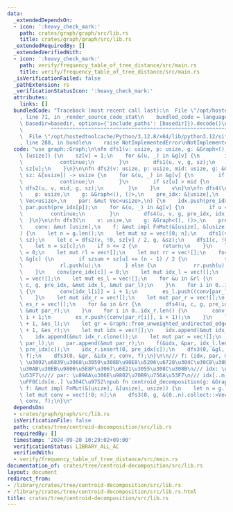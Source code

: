 ```yaml
---
data:
  _extendedDependsOn:
  - icon: ':heavy_check_mark:'
    path: crates/graph/graph/src/lib.rs
    title: crates/graph/graph/src/lib.rs
  _extendedRequiredBy: []
  _extendedVerifiedWith:
  - icon: ':heavy_check_mark:'
    path: verify/frequency_table_of_tree_distance/src/main.rs
    title: verify/frequency_table_of_tree_distance/src/main.rs
  _isVerificationFailed: false
  _pathExtension: rs
  _verificationStatusIcon: ':heavy_check_mark:'
  attributes:
    links: []
  bundledCode: "Traceback (most recent call last):\n  File \"/opt/hostedtoolcache/Python/3.12.8/x64/lib/python3.12/site-packages/onlinejudge_verify/documentation/build.py\"\
    , line 71, in _render_source_code_stat\n    bundled_code = language.bundle(stat.path,\
    \ basedir=basedir, options={'include_paths': [basedir]}).decode()\n          \
    \         ^^^^^^^^^^^^^^^^^^^^^^^^^^^^^^^^^^^^^^^^^^^^^^^^^^^^^^^^^^^^^^^^^^^^^^^^^^^^^^^^^\n\
    \  File \"/opt/hostedtoolcache/Python/3.12.8/x64/lib/python3.12/site-packages/onlinejudge_verify/languages/rust.py\"\
    , line 288, in bundle\n    raise NotImplementedError\nNotImplementedError\n"
  code: "use graph::Graph;\n\nfn dfs1(v: usize, p: usize, g: &Graph<(), ()>, sz: &mut\
    \ [usize]) {\n    sz[v] = 1;\n    for &(u, _) in &g[v] {\n        if u == p {\n\
    \            continue;\n        }\n        dfs1(u, v, g, sz);\n        sz[v] +=\
    \ sz[u];\n    }\n}\n\nfn dfs2(v: usize, p: usize, mid: usize, g: &Graph<(), ()>,\
    \ sz: &[usize]) -> usize {\n    for &(u, _) in &g[v] {\n        if u == p {\n\
    \            continue;\n        }\n        if sz[u] > mid {\n            return\
    \ dfs2(u, v, mid, g, sz);\n        }\n    }\n    v\n}\n\nfn dfs4(\n    v: usize,\n\
    \    p: usize,\n    g: &Graph<(), ()>,\n    pre_idx: &[usize],\n    idx: &mut\
    \ Vec<usize>,\n    par: &mut Vec<usize>,\n) {\n    idx.push(pre_idx[v]);\n   \
    \ par.push(pre_idx[p]);\n    for &(u, _) in &g[v] {\n        if u == p {\n   \
    \         continue;\n        }\n        dfs4(u, v, g, pre_idx, idx, par);\n  \
    \  }\n}\n\nfn dfs3(\n    v: usize,\n    g: &Graph<(), ()>,\n    pre_idx: &[usize],\n\
    \    conv: &mut [usize],\n    f: &mut impl FnMut(&[usize], &[usize], usize),\n\
    ) {\n    let n = g.len();\n    let mut sz = vec![0; n];\n    dfs1(v, !0, g, &mut\
    \ sz);\n    let c = dfs2(v, !0, sz[v] / 2, g, &sz);\n    dfs1(c, !0, g, &mut sz);\n\
    \    let n = sz[c];\n    if n <= 2 {\n        return;\n    }\n    let mut szsum\
    \ = 0;\n    let mut rl = vec![];\n    let mut rr = vec![];\n    for &(u, _) in\
    \ &g[c] {\n        if szsum + sz[u] <= (n - 1) / 2 {\n            szsum += sz[u];\n\
    \            rl.push(u);\n        } else {\n            rr.push(u);\n        }\n\
    \    }\n    conv[pre_idx[c]] = 0;\n    let mut idx_l = vec![];\n    let mut par_l\
    \ = vec![];\n    let mut es_l = vec![];\n    for &u in &rl {\n        dfs4(u,\
    \ c, g, pre_idx, &mut idx_l, &mut par_l);\n    }\n    for i in 0..idx_l.len()\
    \ {\n        conv[idx_l[i]] = i + 1;\n        es_l.push((conv[par_l[i]], i + 1));\n\
    \    }\n    let mut idx_r = vec![];\n    let mut par_r = vec![];\n    let mut\
    \ es_r = vec![];\n    for &u in &rr {\n        dfs4(u, c, g, pre_idx, &mut idx_r,\
    \ &mut par_r);\n    }\n    for i in 0..idx_r.len() {\n        conv[idx_r[i]] =\
    \ i + 1;\n        es_r.push((conv[par_r[i]], i + 1));\n    }\n    let gl = Graph::from_unweighted_undirected_edges(idx_l.len()\
    \ + 1, &es_l);\n    let gr = Graph::from_unweighted_undirected_edges(idx_r.len()\
    \ + 1, &es_r);\n    let mut idx = vec![];\n    idx.append(&mut idx_l.clone());\n\
    \    idx.append(&mut idx_r.clone());\n    let mut par = vec![];\n    par.append(&mut\
    \ par_l);\n    par.append(&mut par_r);\n    f(&idx, &par, idx_l.len());\n    idx_l.insert(0,\
    \ pre_idx[c]);\n    idx_r.insert(0, pre_idx[c]);\n    dfs3(0, &gl, &idx_l, conv,\
    \ f);\n    dfs3(0, &gr, &idx_r, conv, f);\n}\n\n/// f: (idx, par, m)\n/// par[0]\
    \ \u3092\u6839\u3068\u3059\u308B\u90E8\u5206\u6728\u304C\u30C8\u30DD\u30ED\u30B8\
    \u30AB\u30EB\u9806\u5E8F\u3067\u6E21\u3055\u308C\u308B\n/// idx: \u9802\u70B9\u756A\
    \u53F7\n/// par: \u89AA\u306E\u9802\u70B9\u756A\u53F7\n/// idx[..m] \u304C\u8D64\
    \uFF0Cidx[m..] \u304C\u9752\npub fn centroid_decomposition(g: &Graph<(), ()>,\
    \ f: &mut impl FnMut(&[usize], &[usize], usize)) {\n    let n = g.len();\n   \
    \ let mut conv = vec![!0; n];\n    dfs3(0, g, &(0..n).collect::<Vec<_>>(), &mut\
    \ conv, f);\n}\n"
  dependsOn:
  - crates/graph/graph/src/lib.rs
  isVerificationFile: false
  path: crates/tree/centroid-decomposition/src/lib.rs
  requiredBy: []
  timestamp: '2024-09-20 10:29:02+09:00'
  verificationStatus: LIBRARY_ALL_AC
  verifiedWith:
  - verify/frequency_table_of_tree_distance/src/main.rs
documentation_of: crates/tree/centroid-decomposition/src/lib.rs
layout: document
redirect_from:
- /library/crates/tree/centroid-decomposition/src/lib.rs
- /library/crates/tree/centroid-decomposition/src/lib.rs.html
title: crates/tree/centroid-decomposition/src/lib.rs
---
```

